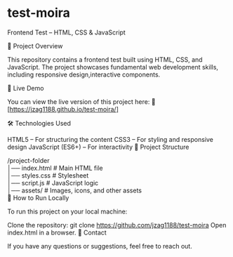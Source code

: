 # test-moira

Frontend Test – HTML, CSS & JavaScript

📌 Project Overview

This repository contains a frontend test built using HTML, CSS, and JavaScript. The project showcases fundamental web development skills, including responsive design,interactive components.

🚀 Live Demo

You can view the live version of this project here:
🔗 [https://jzag1188.github.io/test-moira/]

🛠 Technologies Used

HTML5 – For structuring the content
CSS3 – For styling and responsive design
JavaScript (ES6+) – For interactivity
📂 Project Structure

/project-folder  
│── index.html   # Main HTML file  
│── styles.css   # Stylesheet  
│── script.js    # JavaScript logic  
│── assets/      # Images, icons, and other assets  
📖 How to Run Locally

To run this project on your local machine:

Clone the repository:
git clone https://github.com/jzag1188/test-moira
Open index.html in a browser.
📩 Contact

If you have any questions or suggestions, feel free to reach out.
